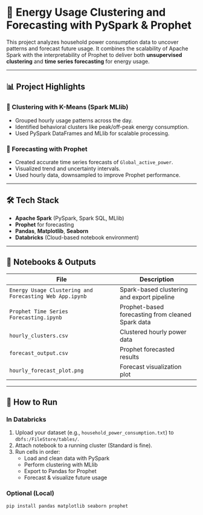 # 🔋 Energy Usage Clustering and Forecasting with PySpark & Prophet

This project analyzes household power consumption data to uncover patterns and forecast future usage. It combines the scalability of Apache Spark with the interpretability of Prophet to deliver both **unsupervised clustering** and **time series forecasting** for energy usage.

---

## 📊 Project Highlights

### 🧠 Clustering with K-Means (Spark MLlib)
- Grouped hourly usage patterns across the day.
- Identified behavioral clusters like peak/off-peak energy consumption.
- Used PySpark DataFrames and MLlib for scalable processing.

### 🔮 Forecasting with Prophet
- Created accurate time series forecasts of `Global_active_power`.
- Visualized trend and uncertainty intervals.
- Used hourly data, downsampled to improve Prophet performance.

---

## 🛠️ Tech Stack

- **Apache Spark** (PySpark, Spark SQL, MLlib)
- **Prophet** for forecasting
- **Pandas**, **Matplotlib**, **Seaborn**
- **Databricks** (Cloud-based notebook environment)

---

## 📁 Notebooks & Outputs

| File | Description |
|------|-------------|
| `Energy Usage Clustering and Forecasting Web App.ipynb` | Spark-based clustering and export pipeline |
| `Prophet Time Series Forecasting.ipynb` | Prophet-based forecasting from cleaned Spark data |
| `hourly_clusters.csv` | Clustered hourly power data |
| `forecast_output.csv` | Prophet forecasted results |
| `hourly_forecast_plot.png` | Forecast visualization plot |

---

## 🚀 How to Run

### In Databricks
1. Upload your dataset (e.g., `household_power_consumption.txt`) to `dbfs:/FileStore/tables/`.
2. Attach notebook to a running cluster (Standard is fine).
3. Run cells in order:
   - Load and clean data with PySpark
   - Perform clustering with MLlib
   - Export to Pandas for Prophet
   - Forecast & visualize future usage

### Optional (Local)
```bash
pip install pandas matplotlib seaborn prophet
```


